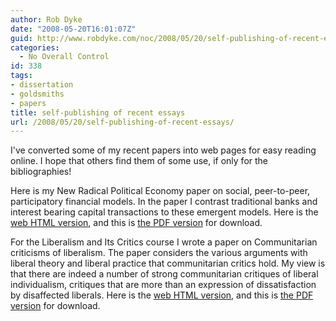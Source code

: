 ```yaml
---
author: Rob Dyke
date: "2008-05-20T16:01:07Z"
guid: http://www.robdyke.com/noc/2008/05/20/self-publishing-of-recent-essays/
categories:
  - No Overall Control
id: 338
tags:
- dissertation
- goldsmiths
- papers
title: self-publishing of recent essays
url: /2008/05/20/self-publishing-of-recent-essays/
---
```

I've converted some of my recent papers into web pages for easy reading online. I hope that others find them of some use, if only for the bibliographies!

Here is my New Radical Political Economy paper on social, peer-to-peer, participatory financial models. In the paper I contrast traditional banks and interest bearing capital transactions to these emergent models. Here is the [web HTML version](http://robdyke.com/Public/papers/nrpe/ "HTML"), and this is [the PDF version](/pubfiles/2008/04/majoressay.pdf "PDF") for download.

For the Liberalism and Its Critics course I wrote a paper on Communitarian criticisms of liberalism. The paper considers the various arguments with liberal theory and liberal practice that communitarian critics hold. My view is that there are indeed a number of strong communitarian critiques of liberal individualism, critiques that are more than an expression of dissatisfaction by disaffected liberals. Here is the [web HTML version](http://robdyke.com/Public/papers/landc/ "HTML version"), and this is [the PDF version](/pubfiles/2008/05/majoressay.pdf "PDF") for download.